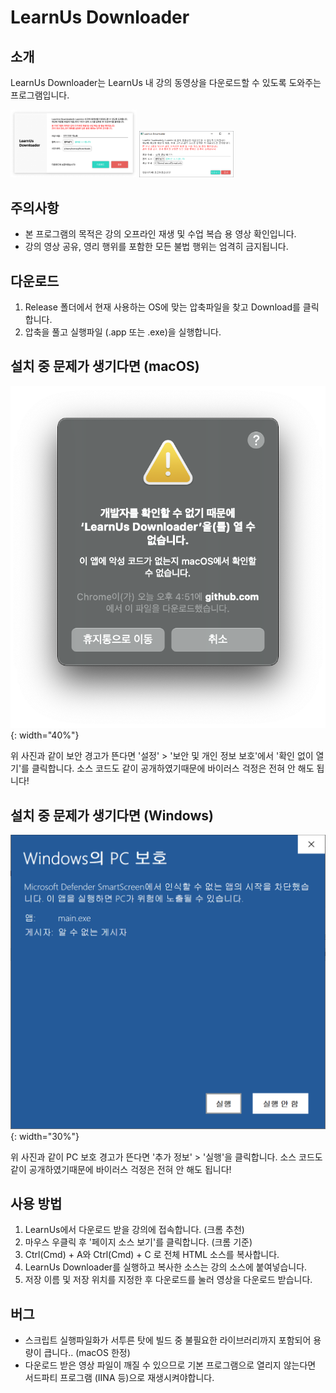 # LearnUs Downloader

## 소개
LearnUs Downloader는 LearnUs 내 강의 동영상을 다운로드할 수 있도록 도와주는 프로그램입니다.

<img src="/guide/main_screenshot_mac.png" width="40%" alt="메인 화면 (맥)">
<img src="/guide/main_screenshot_windows.png" width="30%" alt="메인 화면 (윈도우)">

## 주의사항
- 본 프로그램의 목적은 강의 오프라인 재생 및 수업 복습 용 영상 확인입니다.
- 강의 영상 공유, 영리 행위를 포함한 모든 불법 행위는 엄격히 금지됩니다.

## 다운로드
1. Release 폴더에서 현재 사용하는 OS에 맞는 압축파일을 찾고 Download를 클릭합니다.
2. 압축을 풀고 실행파일 (.app 또는 .exe)을 실행합니다.

## 설치 중 문제가 생기다면 (macOS)
![오류](/guide/warning_mac.png){: width="40%"}

위 사진과 같이 보안 경고가 뜬다면 '설정' > '보안 및 개인 정보 보호'에서 '확인 없이 열기'를 클릭합니다.
소스 코드도 같이 공개하였기때문에 바이러스 걱정은 전혀 안 해도 됩니다!

## 설치 중 문제가 생기다면 (Windows)
![오류](/guide/warning_windows.png){: width="30%"}

위 사진과 같이 PC 보호 경고가 뜬다면 '추가 정보' > '실행'을 클릭합니다.
소스 코드도 같이 공개하였기때문에 바이러스 걱정은 전혀 안 해도 됩니다!

## 사용 방법
1. LearnUs에서 다운로드 받을 강의에 접속합니다. (크롬 추천)
2. 마우스 우클릭 후 '페이지 소스 보기'를 클릭합니다. (크롬 기준)
3. Ctrl(Cmd) + A와 Ctrl(Cmd) + C 로 전체 HTML 소스를 복사합니다.
4. LearnUs Downloader를 실행하고 복사한 소스는 강의 소스에 붙여넣습니다.
5. 저장 이름 및 저장 위치를 지정한 후 다운로드를 눌러 영상을 다운로드 받습니다.

## 버그
- 스크립트 실행파일화가 서투른 탓에 빌드 중 불필요한 라이브러리까지 포함되어 용량이 큽니다.. (macOS 한정)
- 다운로드 받은 영상 파일이 깨질 수 있으므로 기본 프로그램으로 열리지 않는다면 서드파티 프로그램 (IINA 등)으로 재생시켜야합니다.

